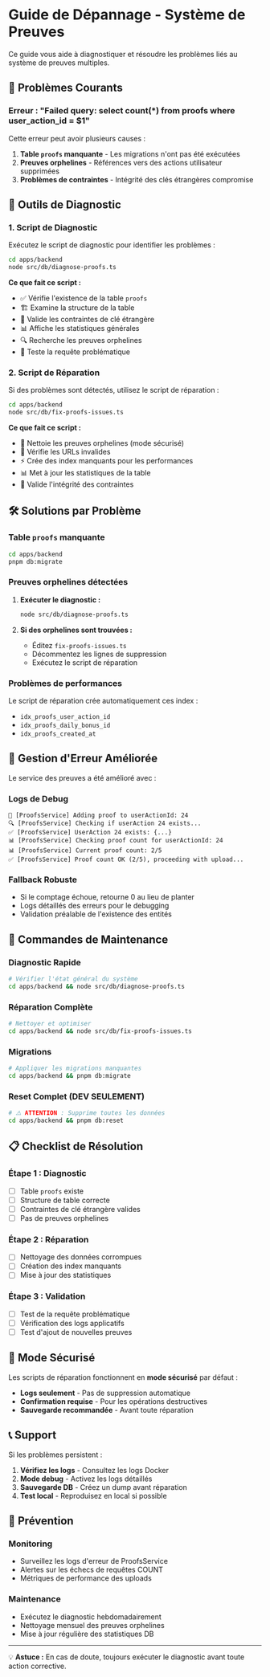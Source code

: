 # Guide de Dépannage - Système de Preuves

Ce guide vous aide à diagnostiquer et résoudre les problèmes liés au système de preuves multiples.

## 🚨 Problèmes Courants

### Erreur : "Failed query: select count(\*) from proofs where user_action_id = $1"

Cette erreur peut avoir plusieurs causes :

1. **Table `proofs` manquante** - Les migrations n'ont pas été exécutées
2. **Preuves orphelines** - Références vers des actions utilisateur supprimées
3. **Problèmes de contraintes** - Intégrité des clés étrangères compromise

## 🔧 Outils de Diagnostic

### 1. Script de Diagnostic

Exécutez le script de diagnostic pour identifier les problèmes :

```bash
cd apps/backend
node src/db/diagnose-proofs.ts
```

**Ce que fait ce script :**

- ✅ Vérifie l'existence de la table `proofs`
- 🏗️ Examine la structure de la table
- 🔗 Valide les contraintes de clé étrangère
- 📊 Affiche les statistiques générales
- 🔍 Recherche les preuves orphelines
- 🧪 Teste la requête problématique

### 2. Script de Réparation

Si des problèmes sont détectés, utilisez le script de réparation :

```bash
cd apps/backend
node src/db/fix-proofs-issues.ts
```

**Ce que fait ce script :**

- 🧹 Nettoie les preuves orphelines (mode sécurisé)
- 🔗 Vérifie les URLs invalides
- ⚡ Crée des index manquants pour les performances
- 📊 Met à jour les statistiques de la table
- 🔗 Valide l'intégrité des contraintes

## 🛠️ Solutions par Problème

### Table `proofs` manquante

```bash
cd apps/backend
pnpm db:migrate
```

### Preuves orphelines détectées

1. **Exécuter le diagnostic :**

   ```bash
   node src/db/diagnose-proofs.ts
   ```

2. **Si des orphelines sont trouvées :**
   - Éditez `fix-proofs-issues.ts`
   - Décommentez les lignes de suppression
   - Exécutez le script de réparation

### Problèmes de performances

Le script de réparation crée automatiquement ces index :

- `idx_proofs_user_action_id`
- `idx_proofs_daily_bonus_id`
- `idx_proofs_created_at`

## 🔄 Gestion d'Erreur Améliorée

Le service des preuves a été amélioré avec :

### Logs de Debug

```
🎯 [ProofsService] Adding proof to userActionId: 24
🔍 [ProofsService] Checking if userAction 24 exists...
✅ [ProofsService] UserAction 24 exists: {...}
📊 [ProofsService] Checking proof count for userActionId: 24
📊 [ProofsService] Current proof count: 2/5
✅ [ProofsService] Proof count OK (2/5), proceeding with upload...
```

### Fallback Robuste

- Si le comptage échoue, retourne 0 au lieu de planter
- Logs détaillés des erreurs pour le debugging
- Validation préalable de l'existence des entités

## 🚀 Commandes de Maintenance

### Diagnostic Rapide

```bash
# Vérifier l'état général du système
cd apps/backend && node src/db/diagnose-proofs.ts
```

### Réparation Complète

```bash
# Nettoyer et optimiser
cd apps/backend && node src/db/fix-proofs-issues.ts
```

### Migrations

```bash
# Appliquer les migrations manquantes
cd apps/backend && pnpm db:migrate
```

### Reset Complet (DEV SEULEMENT)

```bash
# ⚠️ ATTENTION : Supprime toutes les données
cd apps/backend && pnpm db:reset
```

## 📋 Checklist de Résolution

### Étape 1 : Diagnostic

- [ ] Table `proofs` existe
- [ ] Structure de table correcte
- [ ] Contraintes de clé étrangère valides
- [ ] Pas de preuves orphelines

### Étape 2 : Réparation

- [ ] Nettoyage des données corrompues
- [ ] Création des index manquants
- [ ] Mise à jour des statistiques

### Étape 3 : Validation

- [ ] Test de la requête problématique
- [ ] Vérification des logs applicatifs
- [ ] Test d'ajout de nouvelles preuves

## 🔐 Mode Sécurisé

Les scripts de réparation fonctionnent en **mode sécurisé** par défaut :

- **Logs seulement** - Pas de suppression automatique
- **Confirmation requise** - Pour les opérations destructives
- **Sauvegarde recommandée** - Avant toute réparation

## 📞 Support

Si les problèmes persistent :

1. **Vérifiez les logs** - Consultez les logs Docker
2. **Mode debug** - Activez les logs détaillés
3. **Sauvegarde DB** - Créez un dump avant réparation
4. **Test local** - Reproduisez en local si possible

## 🎯 Prévention

### Monitoring

- Surveillez les logs d'erreur de ProofsService
- Alertes sur les échecs de requêtes COUNT
- Métriques de performance des uploads

### Maintenance

- Exécutez le diagnostic hebdomadairement
- Nettoyage mensuel des preuves orphelines
- Mise à jour régulière des statistiques DB

---

💡 **Astuce :** En cas de doute, toujours exécuter le diagnostic avant toute action corrective.
